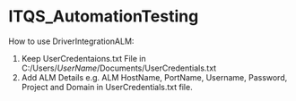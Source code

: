 # ITQS_AutomationTesting
How to use DriverIntegrationALM:
1) Keep UserCredentaions.txt File in C:/Users/$UserName$/Documents/UserCredentials.txt
2) Add ALM Details e.g. ALM HostName, PortName, Username, Password, Project and Domain in UserCredentials.txt file.
